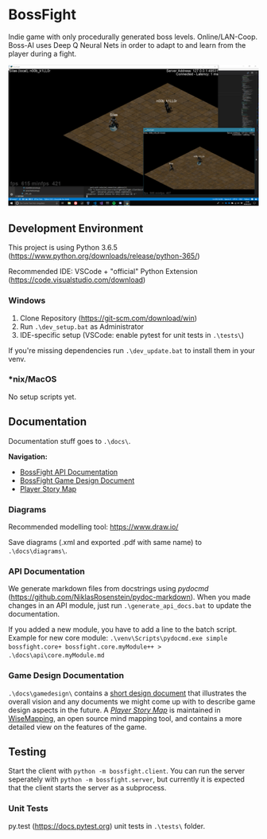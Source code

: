 # BossFight

Indie game with only procedurally generated boss levels. Online/LAN-Coop. Boss-AI uses Deep Q Neural Nets in order to adapt to and learn from the player during a fight.

![Screenshot](/screenshot.png)

## Development Environment 

This project is using Python 3.6.5 (https://www.python.org/downloads/release/python-365/)

Recommended IDE: VSCode + "official" Python Extension (https://code.visualstudio.com/download)

### Windows

1. Clone Repository (https://git-scm.com/download/win)
1. Run `.\dev_setup.bat` as Administrator
1. IDE-specific setup (VSCode: enable pytest for unit tests in `.\tests\`)

If you're missing dependencies run `.\dev_update.bat` to install them in your venv.

### \*nix/MacOS

No setup scripts yet.

## Documentation

Documentation stuff goes to `.\docs\`.

**Navigation:**
- [BossFight API Documentation](./docs/api/overview.md)
- [BossFight Game Design Document](./docs/gamedesign/designdocument.md)
- [Player Story Map](https://app.wisemapping.com/c/maps/747726/public)

### Diagrams

Recommended modelling tool: https://www.draw.io/

Save diagrams (.xml and exported .pdf with same name) to `.\docs\diagrams\`.

### API Documentation

We generate markdown files from docstrings using *pydocmd* (https://github.com/NiklasRosenstein/pydoc-markdown).
When you made changes in an API module, just run `.\generate_api_docs.bat` to update the documentation.

If you added a new module, you have to add a line to the batch script. Example for new core module:
`.\venv\Scripts\pydocmd.exe simple bossfight.core+ bossfight.core.myModule++ > .\docs\api\core.myModule.md`

### Game Design Documentation

`.\docs\gamedesign\` contains a [short design document](./docs/gamedesign/designdocument.md) that illustrates the overall vision and any documents we might come up with to describe game design aspects in the future. A [*Player Story Map*](https://app.wisemapping.com/c/maps/747726/edit) is maintained in [WiseMapping](https://app.wisemapping.com), an open source mind mapping tool, and contains a more detailed view on the features of the game.

## Testing

Start the client with `python -m bossfight.client`.
You can run the server seperately with `python -m bossfight.server`, but currently it is expected that the client starts the server as a subprocess.

### Unit Tests

py.test (https://docs.pytest.org) unit tests in `.\tests\` folder.
